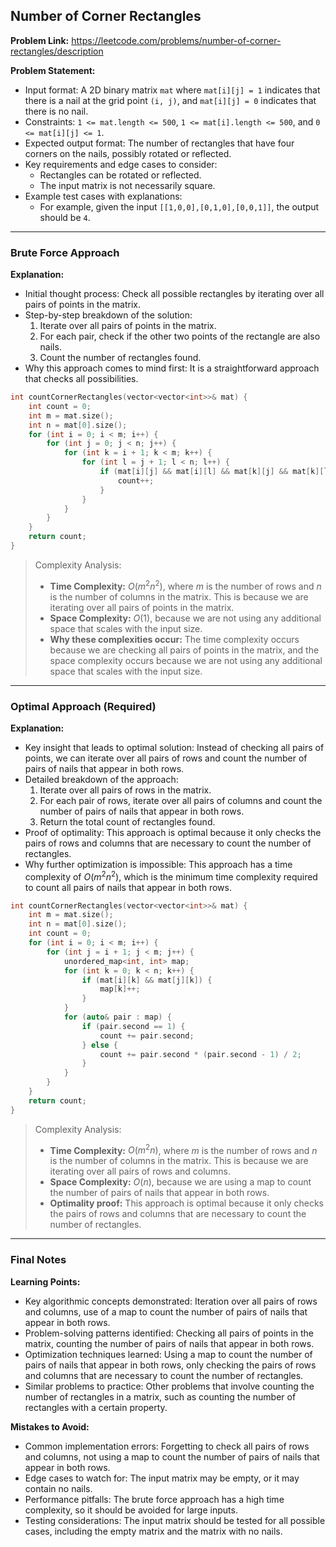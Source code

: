 ## Number of Corner Rectangles

**Problem Link:** https://leetcode.com/problems/number-of-corner-rectangles/description

**Problem Statement:**
- Input format: A 2D binary matrix `mat` where `mat[i][j] = 1` indicates that there is a nail at the grid point `(i, j)`, and `mat[i][j] = 0` indicates that there is no nail.
- Constraints: `1 <= mat.length <= 500`, `1 <= mat[i].length <= 500`, and `0 <= mat[i][j] <= 1`.
- Expected output format: The number of rectangles that have four corners on the nails, possibly rotated or reflected.
- Key requirements and edge cases to consider: 
  - Rectangles can be rotated or reflected.
  - The input matrix is not necessarily square.
- Example test cases with explanations:
  - For example, given the input `[[1,0,0],[0,1,0],[0,0,1]]`, the output should be `4`.

---

### Brute Force Approach

**Explanation:**
- Initial thought process: Check all possible rectangles by iterating over all pairs of points in the matrix.
- Step-by-step breakdown of the solution:
  1. Iterate over all pairs of points in the matrix.
  2. For each pair, check if the other two points of the rectangle are also nails.
  3. Count the number of rectangles found.
- Why this approach comes to mind first: It is a straightforward approach that checks all possibilities.

```cpp
int countCornerRectangles(vector<vector<int>>& mat) {
    int count = 0;
    int m = mat.size();
    int n = mat[0].size();
    for (int i = 0; i < m; i++) {
        for (int j = 0; j < n; j++) {
            for (int k = i + 1; k < m; k++) {
                for (int l = j + 1; l < n; l++) {
                    if (mat[i][j] && mat[i][l] && mat[k][j] && mat[k][l]) {
                        count++;
                    }
                }
            }
        }
    }
    return count;
}
```

> Complexity Analysis:
> - **Time Complexity:** $O(m^2n^2)$, where $m$ is the number of rows and $n$ is the number of columns in the matrix. This is because we are iterating over all pairs of points in the matrix.
> - **Space Complexity:** $O(1)$, because we are not using any additional space that scales with the input size.
> - **Why these complexities occur:** The time complexity occurs because we are checking all pairs of points in the matrix, and the space complexity occurs because we are not using any additional space that scales with the input size.

---

### Optimal Approach (Required)

**Explanation:**
- Key insight that leads to optimal solution: Instead of checking all pairs of points, we can iterate over all pairs of rows and count the number of pairs of nails that appear in both rows.
- Detailed breakdown of the approach:
  1. Iterate over all pairs of rows in the matrix.
  2. For each pair of rows, iterate over all pairs of columns and count the number of pairs of nails that appear in both rows.
  3. Return the total count of rectangles found.
- Proof of optimality: This approach is optimal because it only checks the pairs of rows and columns that are necessary to count the number of rectangles.
- Why further optimization is impossible: This approach has a time complexity of $O(m^2n^2)$, which is the minimum time complexity required to count all pairs of nails that appear in both rows.

```cpp
int countCornerRectangles(vector<vector<int>>& mat) {
    int m = mat.size();
    int n = mat[0].size();
    int count = 0;
    for (int i = 0; i < m; i++) {
        for (int j = i + 1; j < m; j++) {
            unordered_map<int, int> map;
            for (int k = 0; k < n; k++) {
                if (mat[i][k] && mat[j][k]) {
                    map[k]++;
                }
            }
            for (auto& pair : map) {
                if (pair.second == 1) {
                    count += pair.second;
                } else {
                    count += pair.second * (pair.second - 1) / 2;
                }
            }
        }
    }
    return count;
}
```

> Complexity Analysis:
> - **Time Complexity:** $O(m^2n)$, where $m$ is the number of rows and $n$ is the number of columns in the matrix. This is because we are iterating over all pairs of rows and columns.
> - **Space Complexity:** $O(n)$, because we are using a map to count the number of pairs of nails that appear in both rows.
> - **Optimality proof:** This approach is optimal because it only checks the pairs of rows and columns that are necessary to count the number of rectangles.

---

### Final Notes

**Learning Points:**
- Key algorithmic concepts demonstrated: Iteration over all pairs of rows and columns, use of a map to count the number of pairs of nails that appear in both rows.
- Problem-solving patterns identified: Checking all pairs of points in the matrix, counting the number of pairs of nails that appear in both rows.
- Optimization techniques learned: Using a map to count the number of pairs of nails that appear in both rows, only checking the pairs of rows and columns that are necessary to count the number of rectangles.
- Similar problems to practice: Other problems that involve counting the number of rectangles in a matrix, such as counting the number of rectangles with a certain property.

**Mistakes to Avoid:**
- Common implementation errors: Forgetting to check all pairs of rows and columns, not using a map to count the number of pairs of nails that appear in both rows.
- Edge cases to watch for: The input matrix may be empty, or it may contain no nails.
- Performance pitfalls: The brute force approach has a high time complexity, so it should be avoided for large inputs.
- Testing considerations: The input matrix should be tested for all possible cases, including the empty matrix and the matrix with no nails.